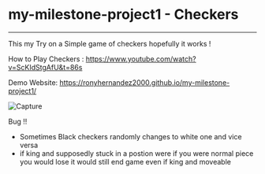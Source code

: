 # my-milestone-project1 - Checkers 
__________________________________________________________________

This my Try on a Simple game of checkers hopefully it works !

How to Play Checkers : https://www.youtube.com/watch?v=ScKIdStgAfU&t=86s 

Demo Website: https://ronyhernandez2000.github.io/my-milestone-project1/



![Capture](https://user-images.githubusercontent.com/89493923/144760205-8516d737-3991-43a6-9dfb-4a09bd7ff560.PNG)

Bug !!
- Sometimes Black checkers randomly changes to white one and vice versa 
- if king and supposedly stuck in a postion were if you were normal piece you would lose it would still end game even if king and moveable 

